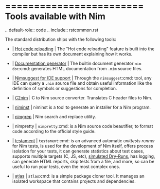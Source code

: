 ========================
Tools available with Nim
========================

.. default-role:: code
.. include:: rstcommon.rst

The standard distribution ships with the following tools:

- | [Hot code reloading](hcr.html)
  | The "Hot code reloading" feature is built into the compiler but has its own
    document explaining how it works.

- | [Documentation generator](docgen.html)
  | The builtin document generator `nim doc`:cmd: generates HTML documentation
    from ``.nim`` source files.

- | [Nimsuggest for IDE support](nimsuggest.html)
  | Through the `nimsuggest`:cmd: tool, any IDE can query a ``.nim`` source file
    and obtain useful information like the definition of symbols or suggestions for
    completion.

- | [C2nim](https://github.com/nim-lang/c2nim/blob/master/doc/c2nim.rst)
  | C to Nim source converter. Translates C header files to Nim.

- | [niminst](niminst.html)
  | niminst is a tool to generate an installer for a Nim program.

- | [nimgrep](nimgrep.html)
  | Nim search and replace utility.

- | nimpretty
  | `nimpretty`:cmd: is a Nim source code beautifier,
    to format code according to the official style guide.

- | [testament](https://nim-lang.github.io/Nim/testament.html)
  | `testament`:cmd: is an advanced automatic *unittests runner* for Nim tests,
    is used for the development of Nim itself, offers process isolation for your tests,
    it can generate statistics about test cases, supports multiple targets (C, JS, etc),
    [simulated Dry-Runs](https://en.wikipedia.org/wiki/Dry_run_(testing)),
    has logging, can generate HTML reports, skip tests from a file, and more,
    so can be useful to run your tests, even the most complex ones.

- | [atlas](atlas.html)
  | `atlas`:cmd: is a simple package cloner tool. It manages an isolated workspace that
    contains projects and dependencies.
